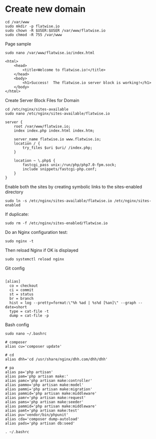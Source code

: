 # Create new domain
````
cd /var/www
sudo mkdir -p flatwise.io
sudo chown -R $USER:$USER /var/www/flatwise.io
sudo chmod -R 755 /var/www
````
Page sample
````
sudo nano /var/www/flatwise.io/index.html
````
````
<html>
    <head>
        <title>Welcome to flatwise.io!</title>
    </head>
    <body>
        <h1>Success!  The flatwise.io server block is working!</h1>
    </body>
</html>
````
Create Server Block Files for Domain
````
cd /etc/nginx/sites-available
sudo nano /etc/nginx/sites-available/flatwise.io

````
````
server {
    root /var/www/flatwise.io;
    index index.php index.html index.htm;

    server_name flatwise.io www.flatwise.io;
    location / {
        try_files $uri $uri/ /index.php;
    }

    location ~ \.php$ {
        fastcgi_pass unix:/run/php/php7.0-fpm.sock;
        include snippets/fastcgi-php.conf;
    }
}
````
Enable both the sites by creating symbolic links to the sites-enabled directory
````
sudo ln -s /etc/nginx/sites-available/flatwise.io /etc/nginx/sites-enabled
````
If duplicate:
````
sudo rm -f /etc/nginx/sites-enabled/flatwise.io
````
Do an Nginx configuration test:
````
sudo nginx -t
````
Then reload Nginx if OK is displayed
````
sudo systemctl reload nginx
````
Git config
````

[alias]
  co = checkout
  ci = commit
  st = status
  br = branch
  hist = log --pretty=format:\"%h %ad | %s%d [%an]\" --graph --date=short
  type = cat-file -t
  dump = cat-file -p
````
Bash config
````
sudo nano ~/.bashrc

# composer
alias cu='composer update'

# cd
alias dhh='cd /usr/share/nginx/dhh.com/dhh/dhh'

# pa
alias pa='php artisan'
alias pam='php artisan make:'
alias pamc='php artisan make:controller'
alias pammo='php artisan make:model'
alias pammi='php artisan make:migration'
alias pammid='php artisan make:middleware'
alias pamr='php artisan make:request'
alias pams='php artisan make:seeder'
alias pammid='php artisan make:middleware'
alias pamt='php artisan make:test'
alias pu='vendor/bin/phpunit'
alias cda='composer dump-autoload'
alias pads='php artisan db:seed'

. ~/.bashrc
````